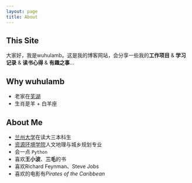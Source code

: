 ```yaml
---
layout: page
title: About
---
```


## This Site
大家好，我是wuhulamb。这是我的博客网站，会分享一些我的**工作项目** & **学习记录** & **读书心得** & **有趣之事**...

## Why wuhulamb
- 老家在[芜湖](https://www.wuhu.gov.cn/)
- 生肖是羊 + 白羊座

## About Me
- [兰州大学](https://www.lzu.edu.cn/)在读大三本科生
- [资源环境学院](http://geoscience.lzu.edu.cn/)人文地理与城乡规划专业
- 会一点 `Python`
- 喜欢**王小波**、**三毛**的书
- 喜欢Richard Feynman、Steve Jobs
- 喜欢的电影有*Pirates of the Caribbean*
